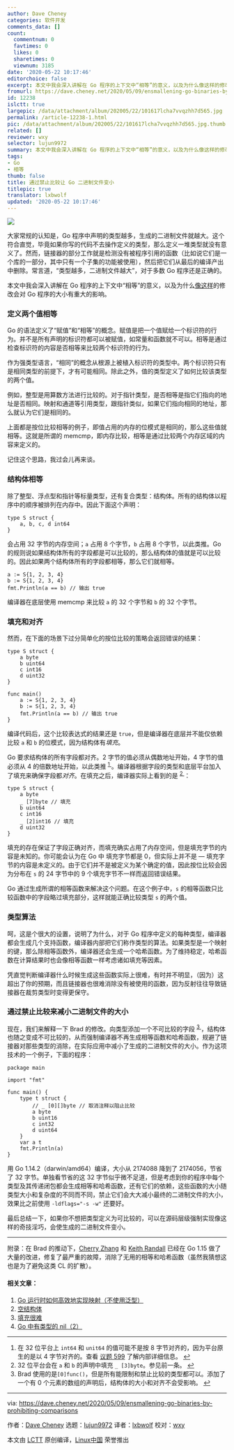 ```yaml
---
author: Dave Cheney
categories: 软件开发
comments_data: []
count:
  commentnum: 0
  favtimes: 0
  likes: 0
  sharetimes: 0
  viewnum: 3185
date: '2020-05-22 10:17:46'
editorchoice: false
excerpt: 本文中我会深入讲解在 Go 程序的上下文中“相等”的意义，以及为什么像这样的修改会对 Go 程序的大小有重大的影响。
fromurl: https://dave.cheney.net/2020/05/09/ensmallening-go-binaries-by-prohibiting-comparisons
id: 12238
islctt: true
largepic: /data/attachment/album/202005/22/101617lcha7vvqzhh7d565.jpg
permalink: /article-12238-1.html
pic: /data/attachment/album/202005/22/101617lcha7vvqzhh7d565.jpg.thumb.jpg
related: []
reviewer: wxy
selector: lujun9972
summary: 本文中我会深入讲解在 Go 程序的上下文中“相等”的意义，以及为什么像这样的修改会对 Go 程序的大小有重大的影响。
tags:
- Go
- 相等
thumb: false
title: 通过禁止比较让 Go 二进制文件变小
titlepic: true
translator: lxbwolf
updated: '2020-05-22 10:17:46'
---
```


![](/data/attachment/album/202005/22/101617lcha7vvqzhh7d565.jpg)


大家常规的认知是，Go 程序中声明的类型越多，生成的二进制文件就越大。这个符合直觉，毕竟如果你写的代码不去操作定义的类型，那么定义一堆类型就没有意义了。然而，链接器的部分工作就是检测没有被程序引用的函数（比如说它们是一个库的一部分，其中只有一个子集的功能被使用），然后把它们从最后的编译产出中删除。常言道，“类型越多，二进制文件越大”，对于多数 Go 程序还是正确的。


本文中我会深入讲解在 Go 程序的上下文中“相等”的意义，以及为什么[像这样](https://github.com/golang/net/commit/e0ff5e5a1de5b859e2d48a2830d7933b3ab5b75f)的修改会对 Go 程序的大小有重大的影响。


### 定义两个值相等


Go 的语法定义了“赋值”和“相等”的概念。赋值是把一个值赋给一个标识符的行为。并不是所有声明的标识符都可以被赋值，如常量和函数就不可以。相等是通过检查标识符的内容是否相等来比较两个标识符的行为。


作为强类型语言，“相同”的概念从根源上被植入标识符的类型中。两个标识符只有是相同类型的前提下，才有可能相同。除此之外，值的类型定义了如何比较该类型的两个值。


例如，整型是用算数方法进行比较的。对于指针类型，是否相等是指它们指向的地址是否相同。映射和通道等引用类型，跟指针类似，如果它们指向相同的地址，那么就认为它们是相同的。


上面都是按位比较相等的例子，即值占用的内存的位模式是相同的，那么这些值就相等。这就是所谓的 memcmp，即内存比较，相等是通过比较两个内存区域的内容来定义的。


记住这个思路，我过会儿再来谈。


### 结构体相等


除了整型、浮点型和指针等标量类型，还有复合类型：结构体。所有的结构体以程序中的顺序被排列在内存中。因此下面这个声明：



```
type S struct {
    a, b, c, d int64
}
```

会占用 32 字节的内存空间；`a` 占用 8 个字节，`b` 占用 8 个字节，以此类推。Go 的规则说如果结构体所有的字段都是可以比较的，那么结构体的值就是可以比较的。因此如果两个结构体所有的字段都相等，那么它们就相等。



```
a := S{1, 2, 3, 4}
b := S{1, 2, 3, 4}
fmt.Println(a == b) // 输出 true
```

编译器在底层使用 memcmp 来比较 `a` 的 32 个字节和 `b` 的 32 个字节。


### 填充和对齐


然而，在下面的场景下过分简单化的按位比较的策略会返回错误的结果：



```
type S struct {
    a byte
    b uint64
    c int16
    d uint32
}

func main()
    a := S{1, 2, 3, 4}
    b := S{1, 2, 3, 4}
    fmt.Println(a == b) // 输出 true
}
```

编译代码后，这个比较表达式的结果还是 `true`，但是编译器在底层并不能仅依赖比较 `a` 和 `b` 的位模式，因为结构体有*填充*。


Go 要求结构体的所有字段都对齐。2 字节的值必须从偶数地址开始，4 字节的值必须从 4 的倍数地址开始，以此类推 <sup id="fnref1"> <a href="#fn1" rel="footnote">  1 </a></sup>。编译器根据字段的类型和底层平台加入了填充来确保字段都*对齐*。在填充之后，编译器实际上看到的是 <sup id="fnref2"> <a href="#fn2" rel="footnote">  2 </a></sup>：



```
type S struct {
    a byte
    _ [7]byte // 填充
    b uint64
    c int16
    _ [2]int16 // 填充
    d uint32
}
```

填充的存在保证了字段正确对齐，而填充确实占用了内存空间，但是填充字节的内容是未知的。你可能会认为在 Go 中 填充字节都是 0，但实际上并不是 — 填充字节的内容是未定义的。由于它们并不是被定义为某个确定的值，因此按位比较会因为分布在 `s` 的 24 字节中的 9 个填充字节不一样而返回错误结果。


Go 通过生成所谓的相等函数来解决这个问题。在这个例子中，`s` 的相等函数只比较函数中的字段略过填充部分，这样就能正确比较类型 `s` 的两个值。


### 类型算法


呵，这是个很大的设置，说明了为什么，对于 Go 程序中定义的每种类型，编译器都会生成几个支持函数，编译器内部把它们称作类型的算法。如果类型是一个映射的键，那么除相等函数外，编译器还会生成一个哈希函数。为了维持稳定，哈希函数在计算结果时也会像相等函数一样考虑诸如填充等因素。


凭直觉判断编译器什么时候生成这些函数实际上很难，有时并不明显，（因为）这超出了你的预期，而且链接器也很难消除没有被使用的函数，因为反射往往导致链接器在裁剪类型时变得更保守。


### 通过禁止比较来减小二进制文件的大小


现在，我们来解释一下 Brad 的修改。向类型添加一个不可比较的字段 <sup id="fnref3"> <a href="#fn3" rel="footnote">  3 </a></sup>，结构体也随之变成不可比较的，从而强制编译器不再生成相等函数和哈希函数，规避了链接器对那些类型的消除，在实际应用中减小了生成的二进制文件的大小。作为这项技术的一个例子，下面的程序：



```
package main

import "fmt"

func main() {
    type t struct {
        // _ [0][]byte // 取消注释以阻止比较
        a byte
        b uint16
        c int32
        d uint64
    }
    var a t
    fmt.Println(a)
}
```

用 Go 1.14.2（darwin/amd64）编译，大小从 2174088 降到了 2174056，节省了 32 字节。单独看节省的这 32 字节似乎微不足道，但是考虑到你的程序中每个类型及其传递闭包都会生成相等和哈希函数，还有它们的依赖，这些函数的大小随类型大小和复杂度的不同而不同，禁止它们会大大减小最终的二进制文件的大小，效果比之前使用 `-ldflags="-s -w"` 还要好。


最后总结一下，如果你不想把类型定义为可比较的，可以在源码层级强制实现像这样的奇技淫巧，会使生成的二进制文件变小。




---


附录：在 Brad 的推动下，[Cherry Zhang](https://go-review.googlesource.com/c/go/+/231397) 和 [Keith Randall](https://go-review.googlesource.com/c/go/+/191198) 已经在 Go 1.15 做了大量的改进，修复了最严重的故障，消除了无用的相等和哈希函数（虽然我猜想这也是为了避免这类 CL 的扩散）。


#### 相关文章：


1. [Go 运行时如何高效地实现映射（不使用泛型）](https://dave.cheney.net/2018/05/29/how-the-go-runtime-implements-maps-efficiently-without-generics "How the Go runtime implements maps efficiently (without generics)")
2. [空结构体](https://dave.cheney.net/2014/03/25/the-empty-struct "The empty struct")
3. [填充很难](https://dave.cheney.net/2015/10/09/padding-is-hard "Padding is hard")
4. [Go 中有类型的 nil（2）](https://dave.cheney.net/2017/08/09/typed-nils-in-go-2 "Typed nils in Go 2")




---


1. 在 32 位平台上 `int64` 和 `unit64` 的值可能不是按 8 字节对齐的，因为平台原生的是以 4 字节对齐的。查看 [议题 599](https://github.com/golang/go/issues/599) 了解内部详细信息。 [↩](#fnref1)
2. 32 位平台会在 `a` 和 `b` 的声明中填充 `_ [3]byte`。参见前一条。 [↩](#fnref2)
3. Brad 使用的是`[0]func()`，但是所有能限制和禁止比较的类型都可以。添加了一个有 0 个元素的数组的声明后，结构体的大小和对齐不会受影响。 [↩](#fnref3)




---


via: <https://dave.cheney.net/2020/05/09/ensmallening-go-binaries-by-prohibiting-comparisons>


作者：[Dave Cheney](https://dave.cheney.net/author/davecheney) 选题：[lujun9972](https://github.com/lujun9972) 译者：[lxbwolf](https://github.com/lxbwolf) 校对：[wxy](https://github.com/wxy)


本文由 [LCTT](https://github.com/LCTT/TranslateProject) 原创编译，[Linux中国](https://linux.cn/) 荣誉推出